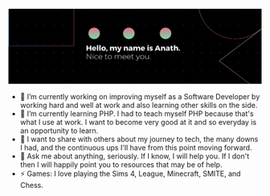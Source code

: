 ![GitHub Logo](images/banner.png)

<!--
**anathkantonda/anathkantonda** is a ✨ _special_ ✨ repository because its `README.md` (this file) appears on your GitHub profile.

Here are some ideas to get you started:
-->
- 🔭 I’m currently working on improving myself as a Software Developer by working hard and well at work and also learning other skills on the side.
- 🌱 I’m currently learning PHP. I had to teach myself PHP because that's what I use at work. I want to become very good at it and so everyday is an opportunity to learn.
- 🤔 I want to share with others about my journey to tech, the many downs I had, and the continuous ups I'll have from this point moving forward.
- 💬 Ask me about anything, seriously. If I know, I will help you. If I don't then I will happily point you to resources that may be of help.
- ⚡ Games: I love playing the Sims 4, League, Minecraft, SMITE, and Chess.

